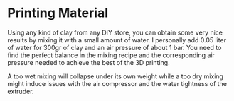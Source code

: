 # Printing Material

Using any kind of clay from any DIY store, you can obtain some very nice results by mixing it with a small amount of water. I personally add 0.05 liter of water for 300gr of clay and an air pressure of about 1 bar. You need to find the perfect balance in the mixing recipe and the corresponding air pressure needed to achieve the best of the 3D printing. 

A too wet mixing will collapse under its own weight while a too dry mixing might induce issues with the air compressor and the water tightness of the extruder.